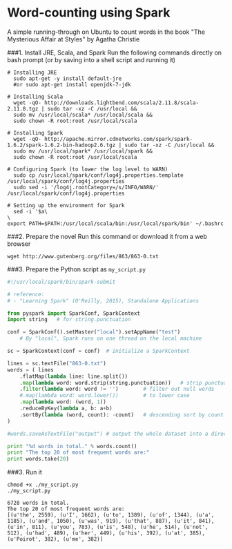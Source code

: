 # Word-counting using Spark

A simple running-through on Ubuntu to count words in the book "The Mysterious Affair at Styles" by Agatha Christie

###1. Install JRE, Scala, and Spark
Run the following commands directly on bash prompt (or by saving into a shell script and running it)
```
# Installing JRE
  sudo apt-get -y install default-jre
  #or sudo apt-get install openjdk-7-jdk

# Installing Scala
  wget -qO- http://downloads.lightbend.com/scala/2.11.8/scala-2.11.8.tgz | sudo tar -xz -C /usr/local &&
  sudo mv /usr/local/scala* /usr/local/scala &&
  sudo chown -R root:root /usr/local/scala

# Installing Spark
  wget -qO- http://apache.mirror.cdnetworks.com/spark/spark-1.6.2/spark-1.6.2-bin-hadoop2.6.tgz | sudo tar -xz -C /usr/local &&
  sudo mv /usr/local/spark* /usr/local/spark &&
  sudo chown -R root:root /usr/local/scala

# Configuring Spark (to lower the log level to WARN)
  sudo cp /usr/local/spark/conf/log4j.properties.template /usr/local/spark/conf/log4j.properties
  sudo sed -i '/log4j.rootCategory=/s/INFO/WARN/' /usr/local/spark/conf/log4j.properties

# Setting up the environment for Spark
  sed -i '$a\
\
export PATH=$PATH:/usr/local/scala/bin:/usr/local/spark/bin' ~/.bashrc
```

###2. Prepare the novel
Run this command or download it from a web browser
```
wget http://www.gutenberg.org/files/863/863-0.txt
```

###3. Prepare the Python script as `my_script.py`
```python
#!/usr/local/spark/bin/spark-submit

# reference:
# - "Learning Spark" (O'Reilly, 2015), Standalone Applications

from pyspark import SparkConf, SparkContext
import string   # for string.punctuation

conf = SparkConf().setMaster("local").setAppName("test")
    # By "local", Spark runs on one thread on the local machine

sc = SparkContext(conf = conf)  # initialize a SparkContext

lines = sc.textFile("863-0.txt")
words = ( lines
    .flatMap(lambda line: line.split())     
    .map(lambda word: word.strip(string.punctuation))   # strip punctuation characters
    .filter(lambda word: word != '')        # filter out null words
    #.map(lambda word: word.lower())        # to lower case
    .map(lambda word: (word, 1))   
    .reduceByKey(lambda a, b: a+b)
    .sortBy(lambda (word, count): -count)   # descending sort by count
)

#words.saveAsTextFile("output") # output the whole dataset into a directory

print "%d words in total." % words.count()
print "The top 20 of most frequent words are:"
print words.take(20)
```

###3. Run it
```
chmod +x ./my_script.py
./my_script.py
```

```
6728 words in total.
The top 20 of most frequent words are:
[(u'the', 2559), (u'I', 1662), (u'to', 1389), (u'of', 1344), (u'a', 1185), (u'and', 1050), (u'was', 919), (u'that', 887), (u'it', 841), (u'in', 811), (u'you', 783), (u'is', 548), (u'he', 514), (u'not', 512), (u'had', 489), (u'her', 449), (u'his', 392), (u'at', 385), (u'Poirot', 382), (u'me', 382)]
```

